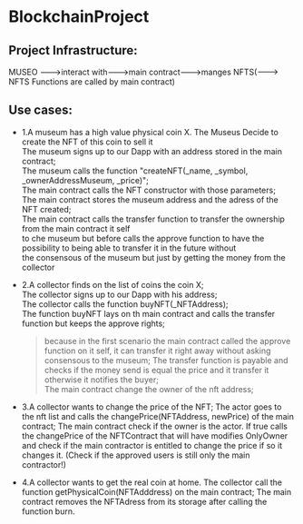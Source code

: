 # BlockchainProject

  
 ## Project Infrastructure:
  MUSEO --->interact with--->main contract--->manges NFTS(---> NFTS Functions are called by main contract)

## Use cases:
 * 1.A museum has a high value physical coin X. The Museus Decide to create the NFT of this coin to sell it <br>
  The museum signs up to our Dapp with an address stored in the main contract; <br>
  The museum calls the function "createNFT(_name, _symbol, _ownerAddressMuseum, _price)"; <br>
  The main contract calls the NFT constructor with those parameters; <br>
  The main contract stores the museum address and the adress of the NFT created; <br>
  The main contract calls the transfer function to transfer the ownership from the main contract it self <br>
    to che museum but before calls the approve function to have the possibility to being able to transfer it in the future without <br>
    the consensous of the museum but just by getting the money from the collector <br>
  
 * 2.A collector finds on the list of coins the coin X; <br>
   The collector signs up to our Dapp with his address; <br>
   The collector calls the function buyNFT(_NFTAddress); <br>
   The function buyNFT lays on th main contract and calls the transfer function but keeps the approve rights; <br>
      >because in the first scenario the main contract called the approve function on it self, it can transfer it right away without asking consensous to the museum;
   The transfer function is payable and checks if the money send is equal the price and it transfer it otherwise it notifies the buyer; <br>
   The main contract change the owner of the nft address; <br>
  
  * 3.A collector wants to change the price of the NFT;
    The actor goes to the nft list and calls the changePrice(NFTAddress, newPrice) of the main contract;
    The main contract check if the owner is the actor.
    If true calls the changePrice of the NFTContract that will have modifies OnlyOwner and check if the main contractor is entitled to change the price
    if so it changes it.
  (Check if the approved users is still only the main contractor!)
  
  * 4.A collector wants to get the real coin at home.
    The collector call the function getPhysicalCoin(NFTAdddress) on the main contract;
    The main contract removes the NFTAdress from its storage after calling the function burn.
  
    
  
  
    
  
  
  
  
  
  
  
